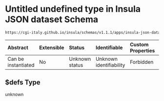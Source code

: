 # Untitled undefined type in Insula JSON dataset Schema

```txt
https://cgi-italy.github.io/insula/schemas/v1.1.1/apps/insula-json-dataset.schema.json#/$defs
```



| Abstract            | Extensible | Status         | Identifiable            | Custom Properties | Additional Properties | Access Restrictions | Defined In                                                                                               |
| :------------------ | :--------- | :------------- | :---------------------- | :---------------- | :-------------------- | :------------------ | :------------------------------------------------------------------------------------------------------- |
| Can be instantiated | No         | Unknown status | Unknown identifiability | Forbidden         | Allowed               | none                | [insula-json-dataset.schema.json\*](schemas/apps/insula-json-dataset.schema.json) |

## $defs Type

unknown
